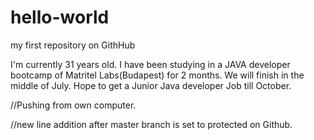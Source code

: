 # hello-world
my first repository on GithHub

I'm currently 31 years old. I have been studying in a JAVA developer bootcamp of Matritel Labs(Budapest) for 2 months.
We will finish in the middle of July. 
Hope to get a Junior Java developer Job till October.

//Pushing from own computer.

//new line addition after master branch is set to protected on Github.
